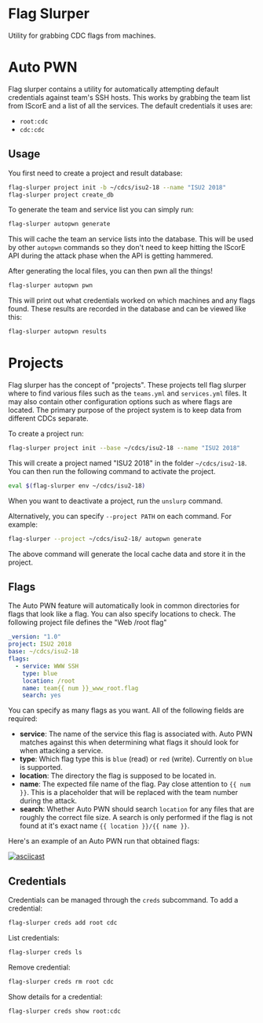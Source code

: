 Flag Slurper
============
Utility for grabbing CDC flags from machines.

Auto PWN
========
Flag slurper contains a utility for automatically attempting default credentials against team's SSH hosts. This works by
grabbing the team list from IScorE and a list of all the services. The default credentials it uses are:

- `root:cdc`
- `cdc:cdc`

Usage
-----
You first need to create a project and result database:

```bash
flag-slurper project init -b ~/cdcs/isu2-18 --name "ISU2 2018"
flag-slurper project create_db
```

To generate the team and service list you can simply run:

```bash
flag-slurper autopwn generate
```

This will cache the team an service lists into the database. This will be used by other ``autopwn`` commands so they
don't need to keep hitting the IScorE API during the attack phase when the API is getting hammered.

After generating the local files, you can then pwn all the things!

```bash
flag-slurper autopwn pwn
```

This will print out what credentials worked on which machines and any flags found. These results are recorded in the
database and can be viewed like this:

```bash
flag-slurper autopwn results
```

Projects
========
Flag slurper has the concept of "projects". These projects tell flag slurper where to find various files such as the
``teams.yml`` and ``services.yml`` files. It may also contain other configuration options such as where flags are
located. The primary purpose of the project system is to keep data from different CDCs separate.

To create a project run:

```bash
flag-slurper project init --base ~/cdcs/isu2-18 --name "ISU2 2018"
```

This will create a project named "ISU2 2018" in the folder `~/cdcs/isu2-18`. You can then run the following command to
activate the project.

```bash
eval $(flag-slurper env ~/cdcs/isu2-18)
```

When you want to deactivate a project, run the `unslurp` command.

Alternatively, you can specify `--project PATH` on each command. For example:

```bash
flag-slurper --project ~/cdcs/isu2-18/ autopwn generate
```

The above command will generate the local cache data and store it in the project.

Flags
-----
The Auto PWN feature will automatically look in common directories for flags that look like a flag. You can also specify
locations to check. The following project file defines the "Web /root flag"

```yaml
_version: "1.0"
project: ISU2 2018
base: ~/cdcs/isu2-18
flags:
  - service: WWW SSH
    type: blue
    location: /root
    name: team{{ num }}_www_root.flag
    search: yes
```

You can specify as many flags as you want. All of the following fields are required:

- **service**: The name of the service this flag is associated with. Auto PWN matches against this when determining what
  flags it should look for when attacking a service.
- **type**: Which flag type this is `blue` (read) or `red` (write). Currently on `blue` is supported.
- **location**: The directory the flag is supposed to be located in.
- **name**: The expected file name of the flag. Pay close attention to `{{ num }}`. This is a placeholder that will be
  replaced with the team number during the attack.
- **search**: Whether Auto PWN should search `location` for any files that are roughly the correct file size. A search
  is only performed if the flag is not found at it's exact name `{{ location }}/{{ name }}`.
 
Here's an example of an Auto PWN run that obtained flags:

[![asciicast](https://asciinema.org/a/V1NNowGyb2wGmEnhcMEgp6phq.png)](https://asciinema.org/a/V1NNowGyb2wGmEnhcMEgp6phq)

Credentials
-----------
Credentials can be managed through the ``creds`` subcommand. To add a credential:

```bash
flag-slurper creds add root cdc
```

List credentials:

```bash
flag-slurper creds ls
```

Remove credential:

```bash
flag-slurper creds rm root cdc
```

Show details for a credential:

```bash
flag-slurper creds show root:cdc
```
